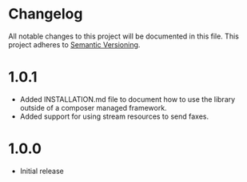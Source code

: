 # Changelog

All notable changes to this project will be documented in this file. This project adheres to [Semantic Versioning](http://semver.org/).

1.0.1
=====
+ Added INSTALLATION.md file to document how to use the library outside of a composer managed framework.
+ Added support for using stream resources to send faxes.

1.0.0
=====
+ Initial release